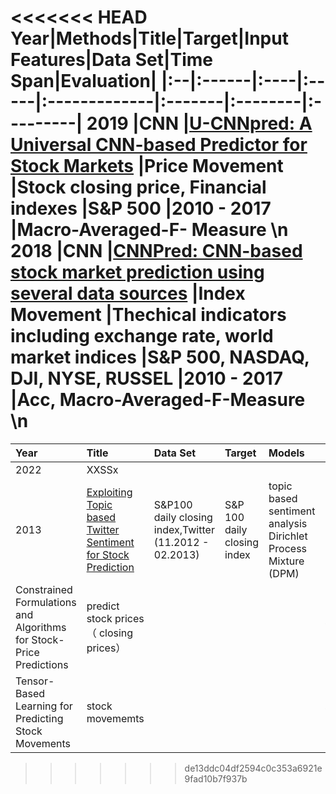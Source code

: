 <<<<<<< HEAD
Year|Methods|Title|Target|Input Features|Data Set|Time Span|Evaluation|
|:--|:------|:----|:-----|:-------------|:-------|:--------|:---------|
2019 |CNN |[U-CNNpred: A Universal CNN-based Predictor for Stock Markets](https://arxiv.org/abs/1911.12540) |Price Movement |Stock closing price, Financial indexes |S&P 500 |2010 - 2017 |Macro-Averaged-F- Measure \n
2018 |CNN |[CNNPred: CNN-based stock market prediction using several data sources](https://arxiv.org/abs/1810.08923) |Index Movement |Thechical indicators including exchange rate, world market indices |S&P 500, NASDAQ, DJI, NYSE, RUSSEL |2010 - 2017 |Acc, Macro-Averaged-F-Measure \n
=======
Year    |Title  |Data Set|Target |Models|Evaluation|
|:------|:------|:-------|:------|:-----|:---------|
2022  |XXSSx    |             |               |      |
2013 |[Exploiting Topic based Twitter Sentiment for Stock Prediction](https://aclanthology.org/P13-2005.pdf) |S&P100 daily closing index,Twitter <br/>(11.2012 - 02.2013) |S&P 100 daily closing index |topic based sentiment analysis Dirichlet Process Mixture (DPM)
Constrained Formulations and Algorithms for Stock-Price Predictions |predict stock prices （ closing prices）|||| \n
Tensor-Based Learning for Predicting Stock Movements |stock movememts ||||\n
>>>>>>> de13ddc04df2594c0c353a6921e9fad10b7f937b
